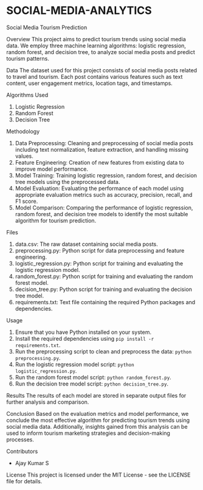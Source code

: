 # SOCIAL-MEDIA-ANALYTICS
 Social Media Tourism Prediction

 Overview
This project aims to predict tourism trends using social media data. We employ three machine learning algorithms: logistic regression, random forest, and decision tree, to analyze social media posts and predict tourism patterns.

 Data
The dataset used for this project consists of social media posts related to travel and tourism. Each post contains various features such as text content, user engagement metrics, location tags, and timestamps.

 Algorithms Used
1. Logistic Regression
2. Random Forest
3. Decision Tree

 Methodology
1. Data Preprocessing: Cleaning and preprocessing of social media posts including text normalization, feature extraction, and handling missing values.
2. Feature Engineering: Creation of new features from existing data to improve model performance.
3. Model Training: Training logistic regression, random forest, and decision tree models using the preprocessed data.
4. Model Evaluation: Evaluating the performance of each model using appropriate evaluation metrics such as accuracy, precision, recall, and F1 score.
5. Model Comparison: Comparing the performance of logistic regression, random forest, and decision tree models to identify the most suitable algorithm for tourism prediction.

 Files
1. data.csv: The raw dataset containing social media posts.
2. preprocessing.py: Python script for data preprocessing and feature engineering.
3. logistic_regression.py: Python script for training and evaluating the logistic regression model.
4. random_forest.py: Python script for training and evaluating the random forest model.
5. decision_tree.py: Python script for training and evaluating the decision tree model.
6. requirements.txt: Text file containing the required Python packages and dependencies.

 Usage
1. Ensure that you have Python installed on your system.
2. Install the required dependencies using `pip install -r requirements.txt`.
3. Run the preprocessing script to clean and preprocess the data: `python preprocessing.py`.
4. Run the logistic regression model script: `python logistic_regression.py`.
5. Run the random forest model script: `python random_forest.py`.
6. Run the decision tree model script: `python decision_tree.py`.

 Results
The results of each model are stored in separate output files for further analysis and comparison.

 Conclusion
Based on the evaluation metrics and model performance, we conclude the most effective algorithm for predicting tourism trends using social media data. Additionally, insights gained from this analysis can be used to inform tourism marketing strategies and decision-making processes.

 Contributors
- Ajay Kumar S

 License
This project is licensed under the MIT License - see the LICENSE file for details.
